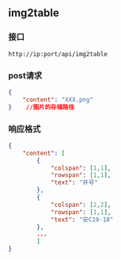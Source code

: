 ## img2table

### 接口

```
http://ip:port/api/img2table
```

### **post请求**

```json
{
    "content": "XXX.png"
}    //图片的存储路径

```

### **响应格式**

```json
{
    "content": [
        {
            "colspan": [1,1],
            "rowspan": [1,1],
            "text": "井号"
        },
        {
            "colspan": [2,2],
            "rowspan": [1,1],
            "text": "安C19-18"
        },
        ...
        ]
}

```

